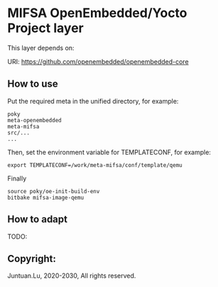 # MIFSA OpenEmbedded/Yocto Project layer

This layer depends on:

URI: https://github.com/openembedded/openembedded-core

## How to use

Put the required meta in the unified directory, for example:

```
poky
meta-openembedded
meta-mifsa
src/...
...
```

Then, set the environment variable for TEMPLATECONF, for example:

```
export TEMPLATECONF=/work/meta-mifsa/conf/template/qemu
```

Finally

```
source poky/oe-init-build-env
bitbake mifsa-image-qemu
```



## How to adapt

TODO:

## Copyright:

Juntuan.Lu, 2020-2030, All rights reserved.
